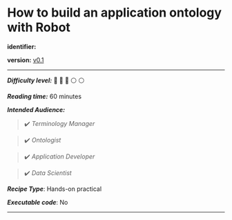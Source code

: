 # How to build an application ontology with Robot

**identifier:**

**version:** [v0.1](v0.1)

___

**_Difficulty level:_**  :triangular_flag_on_post: :triangular_flag_on_post: :triangular_flag_on_post: :white_circle: :white_circle:


**_Reading time:_** 60 minutes

**_Intended Audience:_** 

> :heavy_check_mark: *Terminology Manager*

> :heavy_check_mark: *Ontologist*

> :heavy_check_mark: *Application Developer*

> :heavy_check_mark: *Data Scientist*


**_Recipe Type_**: Hands-on practical

**_Executable code_**: No

___